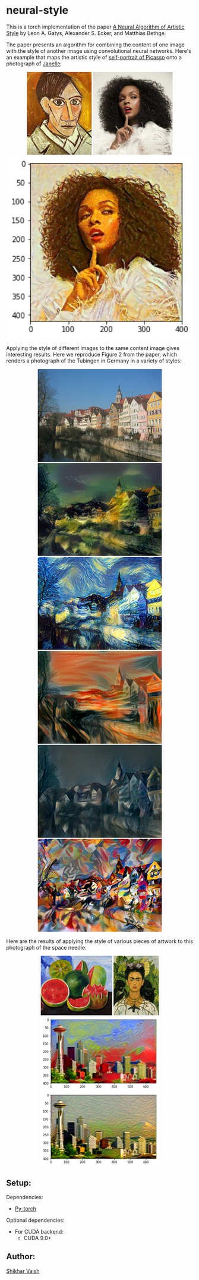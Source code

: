# neural-style

This is a torch implementation of the paper [A Neural Algorithm of Artistic Style](http://arxiv.org/abs/1508.06576)
by Leon A. Gatys, Alexander S. Ecker, and Matthias Bethge.

The paper presents an algorithm for combining the content of one image with the style of another image using
convolutional neural networks. Here's an example that maps the artistic style of
[self-portrait of Picasso](https://raw.githubusercontent.com/shikharvaish28/neural-style/master/inputs/janelle.png)
onto a photograph of [Janelle](https://github.com/shikharvaish28/neural-style/blob/master/inputs/janelle.png):

<div align="center">
 <img src="https://github.com/shikharvaish28/neural-style/blob/master/inputs/picasso_selfport1907.jpg?raw=true" height="223px">
 <img src="https://github.com/shikharvaish28/neural-style/blob/master/inputs/janelle.png?raw=true" height="223px">
 <img src="https://raw.githubusercontent.com/shikharvaish28/neural-style/master/output/janelle!.png" width="710px">
</div>

Applying the style of different images to the same content image gives interesting results.
Here we reproduce Figure 2 from the paper, which renders a photograph of the Tubingen in Germany in a
variety of styles:

<div align="center">
<img src="inputs/tubingen.jpg" height="250px">
<img src="output/tubingen_shipwreck.png" height="250px">

<img src="output/tubingen_starry.png" height="250px">
<img src="output/tubingen_scream.png" height="250px">

<img src="output/tubingen_seated_nude.png" height="250px">
<img src="output/tubingen_composition_vii.png" height="250px">
</div>

Here are the results of applying the style of various pieces of artwork to this photograph of the
space needle:


<div align="center">

<img src="inputs/kahlo.jpg" height="160px">
<img src="inputs/frida_kahlo.jpg" height="160px">
<br>
<img src="output/skyline1.png" height="200px">
<img src="output/skyline.png" height="200px">

</div>

## Setup:

Dependencies:
* [Py-torch](https://pytorch.org/)

Optional dependencies:
* For CUDA backend:
  * CUDA 9.0+

## Author:

[Shikhar Vaish](https://www.linkedin.com/in/shikharvaish28/)